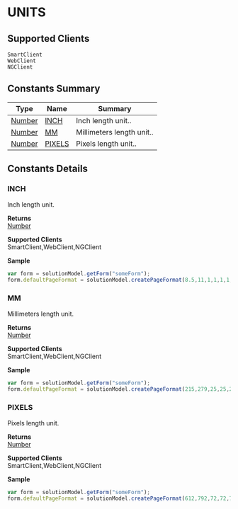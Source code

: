 #  UNITS

## **Supported Clients**

    SmartClient
    WebClient
    NGClient

## Constants Summary

| Type                                                  | Name                                          | Summary                                                          |
| ----------------------------------------------------- | --------------------------------------------- | ---------------------------------------------------------------- |
| [Number](../JSLib/Number.md) | [INCH](UNITS.md#INCH)                   | Inch length unit..                                    |
| [Number](../JSLib/Number.md) | [MM](UNITS.md#MM)                   | Millimeters length unit..                                    |
| [Number](../JSLib/Number.md) | [PIXELS](UNITS.md#PIXELS)                   | Pixels length unit..                                    |

## Constants Details

### INCH

Inch length unit.

**Returns**\
[Number](../JSLib/Number.md) 

**Supported Clients**\
SmartClient,WebClient,NGClient

**Sample**

```javascript
var form = solutionModel.getForm("someForm");
form.defaultPageFormat = solutionModel.createPageFormat(8.5,11,1,1,1,1,SM_ORIENTATION.PORTRAIT,SM_UNITS.INCH);
```
### MM

Millimeters length unit.

**Returns**\
[Number](../JSLib/Number.md) 

**Supported Clients**\
SmartClient,WebClient,NGClient

**Sample**

```javascript
var form = solutionModel.getForm("someForm");
form.defaultPageFormat = solutionModel.createPageFormat(215,279,25,25,25,25,SM_ORIENTATION.PORTRAIT,SM_UNITS.MM);
```
### PIXELS

Pixels length unit.

**Returns**\
[Number](../JSLib/Number.md) 

**Supported Clients**\
SmartClient,WebClient,NGClient

**Sample**

```javascript
var form = solutionModel.getForm("someForm");
form.defaultPageFormat = solutionModel.createPageFormat(612,792,72,72,72,72,SM_ORIENTATION.PORTRAIT,SM_UNITS.PIXELS);
```

